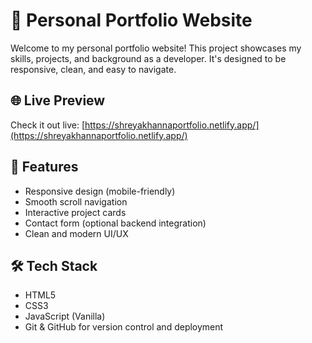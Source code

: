 # 💼 Personal Portfolio Website

Welcome to my personal portfolio website! This project showcases my skills, projects, and background as a developer. It's designed to be responsive, clean, and easy to navigate.

## 🌐 Live Preview

Check it out live: [https://shreyakhannaportfolio.netlify.app/](https://shreyakhannaportfolio.netlify.app/)


## 🚀 Features

- Responsive design (mobile-friendly)
- Smooth scroll navigation
- Interactive project cards
- Contact form (optional backend integration)
- Clean and modern UI/UX

## 🛠️ Tech Stack

- HTML5
- CSS3
- JavaScript (Vanilla)
- Git & GitHub for version control and deployment





